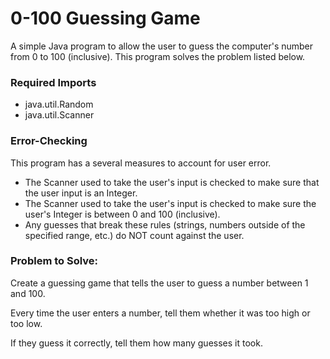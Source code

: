 # 0-100 Guessing Game
A simple Java program to allow the user to guess the computer's number from 0 to 100 (inclusive). This program solves the problem listed below.

### Required Imports
<ul>
  <li>java.util.Random</li>
  <li>java.util.Scanner</li>
</ul>

### Error-Checking
This program has a several measures to account for user error.
<ul>
  <li>The Scanner used to take the user's input is checked to make sure that the user input is an Integer.</li>
  <li>The Scanner used to take the user's input is checked to make sure the user's Integer is between 0 and 100 (inclusive).</li>
  <li>Any guesses that break these rules (strings, numbers outside of the specified range, etc.) do NOT count against the user.</li>
</ul>

### Problem to Solve:
Create a guessing game that tells the user to guess a number between 1 and 100.

Every time the user enters a number, tell them whether it was too high or too low.

If they guess it correctly, tell them how many guesses it took.

